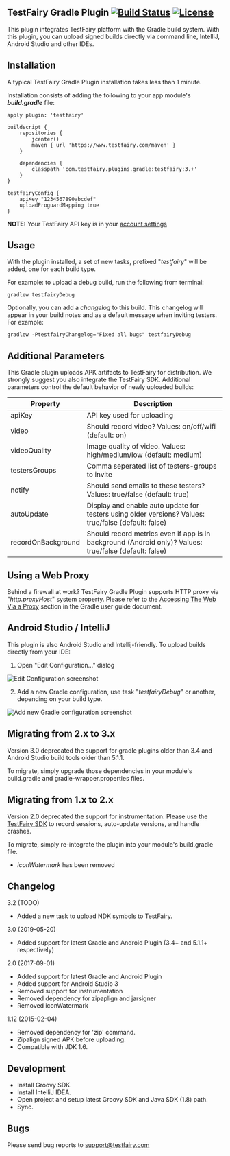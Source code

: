 TestFairy Gradle Plugin [![Build Status](https://travis-ci.org/testfairy/testfairy-gradle-plugin.svg?branch=master)](https://travis-ci.org/testfairy/testfairy-gradle-plugin) [![License](https://img.shields.io/badge/License-Apache%202.0-blue.svg)](https://opensource.org/licenses/Apache-2.0)
-------------------

This plugin integrates TestFairy platform with the Gradle build system. With this plugin, you can upload signed builds directly via command line, IntelliJ, Android Studio and other IDEs.

Installation
---------

A typical TestFairy Gradle Plugin installation takes less than 1 minute. 

Installation consists of adding the following to your app module's ***build.gradle*** file:

```
apply plugin: 'testfairy'

buildscript {
    repositories {
        jcenter()
        maven { url 'https://www.testfairy.com/maven' }
    }

    dependencies {
        classpath 'com.testfairy.plugins.gradle:testfairy:3.+'
    }
}

testfairyConfig {
    apiKey "1234567890abcdef"
    uploadProguardMapping true    
}
```

**NOTE:** Your TestFairy API key is in your [account settings](https://app.testfairy.com/settings#apikey)
     
Usage
-----

With the plugin installed, a set of new tasks, prefixed "*testfairy*" will be added, one for each build type.

For example: to upload a debug build, run the following from terminal:

    gradlew testfairyDebug
    
Optionally, you can add a *changelog* to this build. This changelog will appear in your build notes and as a default message when inviting testers. For example:

    gradlew -PtestfairyChangelog="Fixed all bugs" testfairyDebug
    
Additional Parameters
---------------------

This Gradle plugin uploads APK artifacts to TestFairy for distribution. We strongly suggest you also integrate the TestFairy SDK. Additional parameters control the default behavior of newly uploaded builds:

| Property      | Description |
|---------------|-------------|
| apiKey        | API key used for uploading |
| video         | Should record video? Values: on/off/wifi (default: on) |
| videoQuality  | Image quality of video. Values: high/medium/low (default: medium) |
| testersGroups | Comma seperated list of testers-groups to invite |
| notify        | Should send emails to these testers? Values: true/false (default: true) |
| autoUpdate    | Display and enable auto update for testers using older versions? Values: true/false (default: false) |
| recordOnBackground | Should record metrics even if app is in background (Android only)? Values: true/false (default: false) |

Using a Web Proxy
--------------------------------

Behind a firewall at work? TestFairy Gradle Plugin supports HTTP proxy via "*http.proxyHost*" system property. Please refer to the [Accessing The Web Via a Proxy](http://www.gradle.org/docs/current/userguide/build_environment.html#sec:accessing_the_web_via_a_proxy) section in the Gradle user guide document.

Android Studio / IntelliJ
-------------------------

This plugin is also Android Studio and Intellij-friendly. To upload builds directly from your IDE:

1. Open "Edit Configuration..." dialog

 ![Edit Configuration screenshot][1] 

2. Add a new Gradle configuration, use task "*testfairyDebug*" or another, depending on your build type.

 ![Add new Gradle configuration screenshot][2]

<a name="migrate_2x"></a>
Migrating from 2.x to 3.x
----

Version 3.0 deprecated the support for gradle plugins older than 3.4 and Android Studio build tools older than 5.1.1.

To migrate, simply upgrade those dependencies in your module's build.gradle and gradle-wrapper.properties files.


<a name="migrate_1x"></a>
Migrating from 1.x to 2.x
----

Version 2.0 deprecated the support for instrumentation. Please use the [TestFairy SDK](https://docs.testfairy.com/Android/Integrating_Android_SDK.html) to record sessions, auto-update versions, and handle crashes. 

To migrate, simply re-integrate the plugin into your module's build.gradle file.

- *iconWatermark* has been removed

Changelog
----
3.2 (TODO)
  - Added a new task to upload NDK symbols to TestFairy.

3.0 (2019-05-20)
  - Added support for latest Gradle and Android Plugin (3.4+ and 5.1.1+ respectively)
  
2.0 (2017-09-01)
  - Added support for latest Gradle and Android Plugin
  - Added support for Android Studio 3
  - Removed support for instrumentation
  - Removed dependency for zipaplign and jarsigner
  - Removed iconWatermark
  
1.12 (2015-02-04)
  - Removed dependency for 'zip' command.
  - Zipalign signed APK before uploading.
  - Compatible with JDK 1.6.

Development
----

* Install Groovy SDK.
* Install IntelliJ IDEA.
* Open project and setup latest Groovy SDK and Java SDK (1.8) path.
* Sync.

Bugs
----

Please send bug reports to support@testfairy.com 

[1]: https://raw.githubusercontent.com/testfairy/testfairy-gradle-plugin/master/docs/images/preview-open-edit-configurations.png
[2]: https://raw.githubusercontent.com/testfairy/testfairy-gradle-plugin/master/docs/images/preview-add-gradle-task.png

